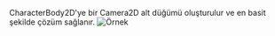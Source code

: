 CharacterBody2D'ye bir Camera2D alt düğümü oluşturulur ve en basit şekilde çözüm sağlanır.
![Örnek](./örnek.png)